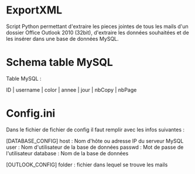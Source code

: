 # ExportXML

Script Python permettant d'extraire les pieces jointes de tous les mails d'un dossier Office Outlook 2010 (32bit),
d'extraire les données souhaitées et de les insérer dans une base de données MySQL.

# Schema table MySQL

Table MySQL :

ID | username | color | annee | jour | nbCopy | nbPage

# Config.ini

Dans le fichier de fichier de config il faut remplir avec les infos suivantes :

[DATABASE_CONFIG]
host : Nom d'hôte ou adresse IP du serveur MySQL
user : Nom d'utilisateur de la base de données
passwd : Mot de passe de l'utilisateur
database : Nom de la base de données

[OUTLOOK_CONFIG]
folder : fichier dans lequel se trouve les mails